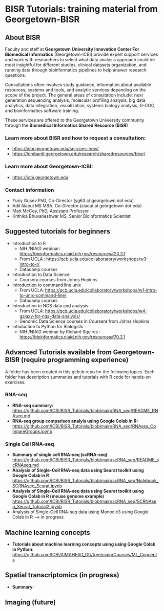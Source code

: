 # BISR Tutorials: training material from Georgetown-BISR 

## About BISR
Faculty and staff at **Georgetown University Innovation Center For Biomedical Informatics** (Georgetown-ICBI) provide expert support services and work with researchers to select what data analysis approach could be most insightful for different studies, clinical datasets organization, and running data through bioinformatics pipelines to help answer research questions. 

Consultations often involves study guidance, information about available resources, systems and tools, and analytic services depending on the scope of the project. The general areas of consultation include: next generation sequencing analysis, molecular profiling analysis, big data analytics, data integration, visualization, systems biology analysis, G-DOC, and bioinformatics software training. 

These services are offered to the Georgetown Univiersity community through the **Biomedical Informatics Shared Resource (BISR)**

### Learn more about BISR and how to request a consultation:
* https://icbi.georgetown.edu/services-new/
* https://lombardi.georgetown.edu/research/sharedresources/bbsr/

### Learn more about Georgetown-ICBI:
* https://icbi.georgetown.edu

### Contact information
* Yuriy Gusev PhD, Co-Director (yg63 at georgetown dot edu)
* Adil Alaoui MS MBA, Co-Director (alaoui at georgetown dot edu)
* Matt McCoy, PhD, Assistant Professor 
* Krithika Bhuvaneshwar MS, Senior Bioinformatics Scientist

## Suggested tutorials for beginners
* Introduction to R
  * NIH /NIAID webinar: https://bioinformatics.niaid.nih.gov/resources#20.3.1
  * From UCLA : https://qcb.ucla.edu/collaboratory/workshops/w3-intro-to-r/
  * Datacamp courses
* Introduction to Data Science 
  * Coursera courses from Johns Hopkins
* Introduction to command line unix
  * From UCLA: https://qcb.ucla.edu/collaboratory/workshops/w1-intro-to-unix-command-line/
  * Datacamp courses
* Introduction to NGS data and analysis
  * From UCLA: https://qcb.ucla.edu/collaboratory/workshops/w4-galaxy-for-ngs-data-analysis/
  * Genomic Data Science courses in Coursera from Johns Hopkins
* Intoduction to Python for Biologists
  * NIH /NIAID webinar by Richard Squires : https://bioinformatics.niaid.nih.gov/resources#70.3.1

## Advanced Tutorials available from Georgetown-BISR (require programming experience)
A folder has been created in this github repo for the following topics. Each folder has description summaries and tutorials with R code for hands-on exercises.

### RNA-seq
* **RNA-seq summary:**
  https://github.com/ICBI/BISR_Tutorials/blob/main/RNA_seq/README_RNAseq.md
* **RNA-seq group comparison analyis using Google Colab in R:**
  https://github.com/ICBI/BISR_Tutorials/blob/main/RNA_seq/RNAseq_CompareGroups.ipynb

### Single Cell RNA-seq
* **Summary of single cell RNA-seq (scRNA-seq)** 
  https://github.com/ICBI/BISR_Tutorials/blob/main/scRNA_seq/README_scRNAseq.md
* **Analysis of Single-Cell RNA-seq data using Seurat toolkit using Google Colab in R**
  https://github.com/ICBI/BISR_Tutorials/blob/main/scRNA_seq/Notebook_SCRNAseq_Seurat.ipynb
* **Analysis of Single-Cell RNA-seq data using Seurat toolkit using Google Colab in R (mouse genome example)**
  https://github.com/ICBI/BISR_Tutorials/blob/main/scRNA_seq/SCRNAseq_Seurat_Tutorial2.ipynb
* Analysis of Single-Cell RNA-seq data using Monocle3 using Google Colab in R --> in progress

## Machine learning concepts
* **Tutorials about machine learning concepts using using Google Colab in Python:**
  https://github.com/ICBI/AIMAHEAD_GU/tree/main/Courses/ML_Concepts

## Spatial transcriptomics (in progress)
* **Summary**:

## Imaging (future)



